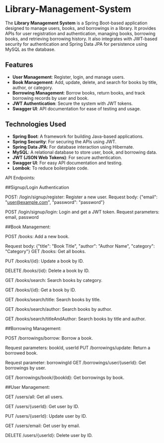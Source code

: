 # Library-Management-System

The **Library Management System** is a Spring Boot-based application designed to manage users, books, and borrowings in a library. It provides APIs for user registration and authentication, managing books, borrowing books, and retrieving borrowing history. It also integrates with JWT-based security for authentication and Spring Data JPA for persistence using MySQL as the database.

## Features

- **User Management**: Register, login, and manage users.
- **Book Management**: Add, update, delete, and search for books by title, author, or category.
- **Borrowing Management**: Borrow books, return books, and track borrowing records by user and book.
- **JWT Authentication**: Secure the system with JWT tokens.
- **Swagger UI**: API documentation for ease of testing and usage.

## Technologies Used

- **Spring Boot**: A framework for building Java-based applications.
- **Spring Security**: For securing the APIs using JWT.
- **Spring Data JPA**: For database interaction using Hibernate.
- **MySQL**: A relational database to store user, book, and borrowing data.
- **JWT (JSON Web Tokens)**: For secure authentication.
- **Swagger UI**: For easy API documentation and testing.
- **Lombok**: To reduce boilerplate code.

API Endpoints:

##Signup/Login
Authentication

POST: /login/signup/register: Register a new user.
Request body: {"email": "user@example.com", "password": "password"}

POST /login/signup/login: Login and get a JWT token.
Request parameters: email, password

##Book Management:

POST /books: Add a new book.

Request body: {"title": "Book Title", "author": "Author Name", "category": "Category"}
GET /books: Get all books.

PUT /books/{id}: Update a book by ID.

DELETE /books/{id}: Delete a book by ID.

GET /books/search: Search books by category.

GET /books/{id}: Get a book by ID.

GET /books/search/title: Search books by title.

GET /books/search/author: Search books by author.

GET /books/search/titleAndAuthor: Search books by title and author.


##Borrowing Management:

POST /borrowings/borrow: Borrow a book.

Request parameters: bookId, userId
PUT /borrowings/update: Return a borrowed book.

Request parameter: borrowingId
GET /borrowings/user/{userId}: Get borrowings by user.

GET /borrowings/book/{bookId}: Get borrowings by book.


##User Management:

GET /users/all: Get all users.

GET /users/{userId}: Get user by ID.

PUT /users/{userId}: Update user by ID.

GET /users/email: Get user by email.

DELETE /users/{userId}: Delete user by ID.

